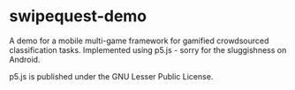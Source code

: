 # swipequest-demo
A demo for a mobile multi-game framework for gamified crowdsourced classification tasks. Implemented using p5.js - sorry for the sluggishness on Android.

p5.js is published under the GNU Lesser Public License.

